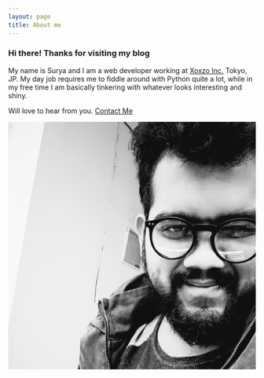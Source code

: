 ```yaml
---
layout: page
title: About me
---
```



### Hi there! Thanks for visiting my blog

My name is Surya and I am a web developer working at 
[Xoxzo Inc.](https://www.xoxzo.com/en/) Tokyo, JP. My day job requires me to fiddle around with Python quite a lot, while in my free time I am basically tinkering with whatever looks interesting and shiny.

Will love to hear from you. 
[Contact Me](mailto:contact@thoughtgeek.com)

![Screenshot](assets/images/thoughtgeek.jpeg)

